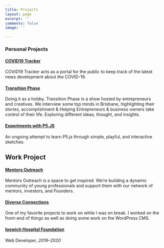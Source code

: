 ```yaml
---
title: Projects
layout: page
excerpt: ''
comments: false
image: ''

---
```

### Personal Projects

#### [COVID19 Tracker](https://bakarimustafa.com/projects/covid19-tracker/ "COVID-19 Tracker")

COVID19 Tracker acts as a portal for the public to keep track of the latest news development about the COVID-19.

#### [Transition Phase](https://bakarimustafa.com/projects/transition-phase-podcast/)

Doing it as a hobby. Transition Phase is a show hosted by entrepreneurs and creatives. We interview some top minds in Brisbane, highlighting their stories, accomplishment & Helping Entrepreneurs & business owners take control of their life. Exploring different ideas, thought, and insights.

#### [Experiments with P5.JS](https://bakarimustafa.com/projects/experiments-with-p5.js/ "P5.js")

An ongoing attempt to learn P5.js through simple, playful, and interactive sketches.

## Work Project

#### [Mentors Outreach](https://mentorsoutreach.org "Mentors Outreach")

Mentors Outreach is a space to get inspired. We’re building a dynamic community of young professionals and support them with our network of mentors, investors, and Founders.

#### [Diverse Connections](http://diverseconnect.com.au/ "Diverse Connections")

One of my favorite projects to work on while I was on break. I worked on the front-end of things as well as doing some work on the WordPress CMS.

#### [Ipswich Hospital Foundation](https://www.ihfoundation.org.au/)

Web Developer, _2019–2020_